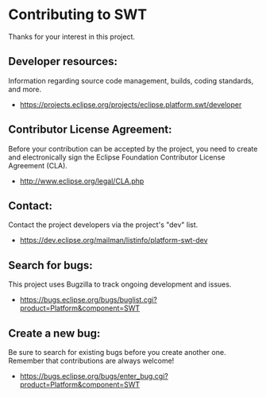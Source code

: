 Contributing to SWT
===================

Thanks for your interest in this project.

Developer resources:
--------------------

Information regarding source code management, builds, coding standards, and more.

- <https://projects.eclipse.org/projects/eclipse.platform.swt/developer>

Contributor License Agreement:
------------------------------

Before your contribution can be accepted by the project, you need to create and electronically sign the Eclipse Foundation Contributor License Agreement (CLA).

- <http://www.eclipse.org/legal/CLA.php>

Contact:
--------

Contact the project developers via the project's "dev" list.

- <https://dev.eclipse.org/mailman/listinfo/platform-swt-dev>

Search for bugs:
----------------

This project uses Bugzilla to track ongoing development and issues.

- <https://bugs.eclipse.org/bugs/buglist.cgi?product=Platform&component=SWT>

Create a new bug:
-----------------

Be sure to search for existing bugs before you create another one. Remember that contributions are always welcome!

- <https://bugs.eclipse.org/bugs/enter_bug.cgi?product=Platform&component=SWT>
